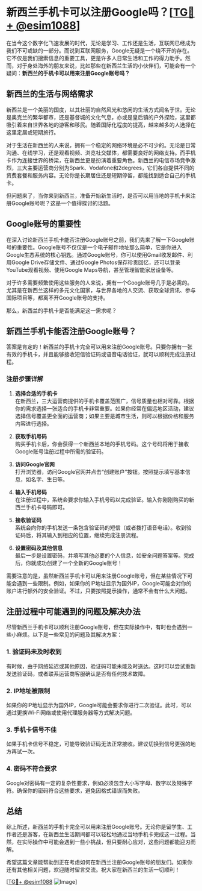# 新西兰手机卡可以注册Google吗？[[TG💪+ @esim1088](https://t.me/s/esim1088)]

在当今这个数字化飞速发展的时代，无论是学习、工作还是生活，互联网已经成为我们不可或缺的一部分。而说到互联网服务，Google无疑是一个绕不开的存在。它不仅是我们搜索信息的重要工具，更是许多人日常生活和工作的得力助手。然而，对于身处海外的朋友来说，比如那些在新西兰生活的小伙伴们，可能会有一个疑问：**新西兰的手机卡可以用来注册Google账号吗？**

## 新西兰的生活与网络需求

新西兰是一个美丽的国度，以其壮丽的自然风光和悠闲的生活方式闻名于世。无论是奥克兰的繁华都市，还是基督城的文化气息，亦或是皇后镇的户外探险，这里都吸引着来自世界各地的游客和移民。随着国际化程度的提高，越来越多的人选择在这里定居或短期旅行。

对于生活在新西兰的人来说，拥有一个稳定的网络环境是必不可少的。无论是日常沟通、在线学习，还是观看视频、浏览社交媒体，都需要良好的网络支持。而手机卡作为连接世界的桥梁，在新西兰更是扮演着重要角色。新西兰的电信市场竞争激烈，三大主要运营商分别为Spark、Vodafone和2degrees，它们各自提供不同的资费套餐和服务内容。无论你是长期居住还是短期停留，都能找到适合自己的手机卡。

但问题来了，当你来到新西兰，准备开始新生活时，是否可以用当地的手机卡来注册Google账号呢？这是一个值得探讨的话题。

## Google账号的重要性

在深入讨论新西兰手机卡能否注册Google账号之前，我们先来了解一下Google账号的重要性。Google账号不仅仅是一个电子邮件地址那么简单，它是你进入Google生态系统的核心钥匙。通过Google账号，你可以使用Gmail收发邮件、利用Google Drive存储文件、通过Google Photos保存珍贵回忆，还可以登录YouTube观看视频、使用Google Maps导航，甚至管理智能家居设备等。

对于许多需要频繁使用这些服务的人来说，拥有一个Google账号几乎是必需的。尤其是在新西兰这样的多元文化国家，与世界各地的人交流、获取全球资讯、参与国际项目等，都离不开Google账号的支持。

那么，新西兰的手机卡是否能满足这一需求呢？

## 新西兰手机卡能否注册Google账号？

答案是肯定的！新西兰的手机卡完全可以用来注册Google账号。只要你拥有一张有效的手机卡，并且能够接收短信验证码或语音电话验证，就可以顺利完成注册过程。

### 注册步骤详解

1. **选择合适的手机卡**  
   在新西兰，三大运营商提供的手机卡覆盖范围广，信号质量也相对可靠。根据你的需求选择一张适合的手机卡非常重要。如果你经常在偏远地区活动，建议选择信号覆盖更全面的运营商；如果主要是城市生活，则可以根据价格和服务内容进行选择。

2. **获取手机号码**  
   购买手机卡后，你会获得一个新西兰本地的手机号码。这个号码将用于接收Google账号注册过程中所需的验证码。

3. **访问Google官网**  
   打开浏览器，访问Google官网并点击“创建账户”按钮。按照提示填写基本信息，如名字、生日等。

4. **输入手机号码**  
   在注册过程中，系统会要求你输入手机号码以完成验证。输入你刚刚购买的新西兰手机卡号码即可。

5. **接收验证码**  
   系统会向你的手机发送一条包含验证码的短信（或者拨打语音电话）。收到验证码后，将其输入到相应的位置，继续完成注册流程。

6. **设置密码及其他信息**  
   最后一步是设置密码，并填写其他必要的个人信息，如安全问题答案等。完成后，你就成功创建了一个全新的Google账号！

需要注意的是，虽然新西兰手机卡可以用来注册Google账号，但在某些情况下可能会遇到一些限制。例如，如果你的IP地址显示为国外IP，Google可能会对你的账户进行额外的安全验证。不过，只要按照提示操作，通常不会有什么大问题。

## 注册过程中可能遇到的问题及解决办法

尽管新西兰手机卡可以顺利注册Google账号，但在实际操作中，有时也会遇到一些小麻烦。以下是一些常见的问题及其解决方案：

### 1. 验证码未及时收到
有时候，由于网络延迟或其他原因，验证码可能未能及时送达。这时可以尝试重新发送验证码，或者联系运营商客服确认是否有任何技术故障。

### 2. IP地址被限制
如果你的IP地址显示为国外IP，Google可能会要求你进行二次验证。此时，可以通过更换Wi-Fi网络或使用代理服务器等方式解决问题。

### 3. 手机卡信号不佳
如果手机卡信号不稳定，可能导致验证码无法正常接收。建议切换到信号更强的地方再试一次。

### 4. 密码不符合要求
Google对密码有一定的复杂性要求，例如必须包含大小写字母、数字以及特殊字符。确保你的密码符合这些要求，避免因格式错误而失败。

## 总结

综上所述，新西兰的手机卡完全可以用来注册Google账号。无论你是留学生、工作者还是游客，在新西兰生活期间都可以轻松地通过当地手机卡完成这一过程。当然，在实际操作中可能会遇到一些小挑战，但只要耐心应对，这些问题都能迎刃而解。

希望这篇文章能帮助到正在考虑如何在新西兰注册Google账号的朋友们。如果你还有其他相关问题，欢迎随时留言交流。祝大家在新西兰的生活一切顺利！

[[TG💪+ @esim1088](https://t.me/s/esim1088) ![Image](https://i.postimg.cc/4NQfJmqS/Snipaste-2025-05-13-00-14-12.png)]